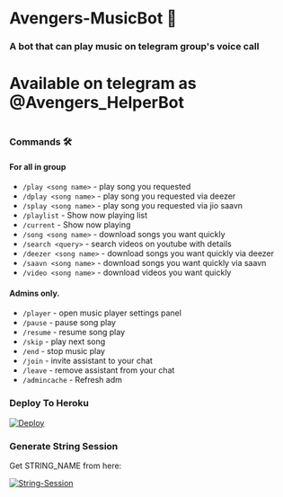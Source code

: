 <h1 align="centre">Avengers-MusicBot 🎵</h1>

### A bot that can play music on telegram group's voice call
# Available on telegram as @Avengers_HelperBot
<p align="center">
  <img src="">
</p>

### Commands 🛠
#### For all in group

- `/play <song name>` - play song you requested
- `/dplay <song name>` - play song you requested via deezer
- `/splay <song name>` - play song you requested via jio saavn
- `/playlist` - Show now playing list
- `/current` - Show now playing
- `/song <song name>` - download songs you want quickly
- `/search <query>` - search videos on youtube with details
- `/deezer <song name>` - download songs you want quickly via deezer
- `/saavn <song name>` - download songs you want quickly via saavn
- `/video <song name>` - download videos you want quickly

#### Admins only.
- `/player` - open music player settings panel
- `/pause` - pause song play
- `/resume` - resume song play
- `/skip` - play next song
- `/end` - stop music play
- `/join` - invite assistant to your chat
- `/leave` - remove assistant from your chat
- `/admincache` - Refresh adm

### Deploy To Heroku</h4>

[![Deploy](https://www.herokucdn.com/deploy/button.svg)](https://heroku.com/deploy?template=https://github.com/AK-CRAZY-TECH/Avengers-MusicBot)

### Generate String Session</h4>

Get STRING_NAME from here:

[![String-Session](https://img.shields.io/badge/repl.it-generateString-yellowgreen)](https://replit.com/@AKCrazyCrazy/Avengers-Music)
